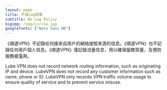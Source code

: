 ```yaml
---
layout: page
title: 不寫Log政策
subtitle: No Log Policy
bigimg: /img/circle.jpg
googlefonts: ["Noto Sans HK"]
---
```


《順道VPN》不記錄任何接來自用戶的網絡接駁來源的信息。《順道VPN》也不記錄任何用戶個人信息。《順道VPN》僅記錄流量信息，用以確保服務質量，及預防服務被濫用。

Lube VPN does not record network routing information, such as originating IP and device. LubeVPN does not record any customer information such as name, phone or ID. LubeVPN only records VPN traffic volume usage to ensure quality of service and to prevent service misuse.
